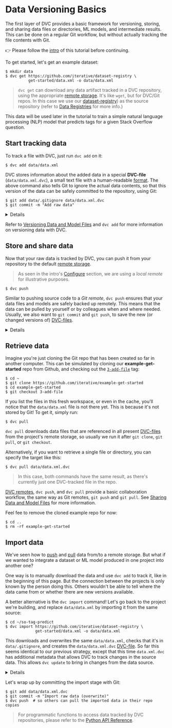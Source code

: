 # Data Versioning Basics

The first layer of DVC provides a basic framework for versioning, storing, and
sharing data files or directories, ML models, and intermediate results. This can
be done on a regular Git workflow, but without actually tracking the file
contents with Git.

👉 Please follow the [intro](/doc/tutorials/get-started/) of this tutorial
before continuing.

To get started, let's get an example dataset:

```dvc
$ mkdir data
$ dvc get https://github.com/iterative/dataset-registry \
          get-started/data.xml -o data/data.xml
```

> `dvc get` can download any <abbr>data artifact</abbr> tracked in a <abbr>DVC
> repository</abbr>, using the appropriate
> [remote storage](/doc/command-reference/remote). It's like `wget`, but for
> DVC/Git repos. In this case we use our
> [dataset-registry](https://github.com/iterative/dataset-registry)) as the
> source repository (refer to [Data Registries](/doc/use-cases/data-registries)
> for more info.)

This data will be used later in the tutorial to train a simple natural language
processing (NLP) model that predicts tags for a given Stack Overflow question.

## Start tracking data

To track a file with DVC, just run `dvc add` on it:

```dvc
$ dvc add data/data.xml
```

DVC stores information about the added data in a special **DVC-file**
(`data/data.xml.dvc`), a small text file with a human-readable
[format](/doc/user-guide/dvc-file-format). The above command also tells Git to
ignore the actual data contents, so that this version of the data can be safely
committed to the <abbr>repository</abbr>, using Git:

```dvc
$ git add data/.gitignore data/data.xml.dvc
$ git commit -m "Add raw data"
```

<details>

### Expand to learn about DVC internals

`dvc add` moves the data file to the project's <abbr>cache</abbr> (see
[DVC Files and Directories](/doc/user-guide/dvc-files-and-directories)), and
makes file links (or copies) with the original file names back in the
<abbr>workspace</abbr>, which is what you see inside the project.

```dvc
$ ls -R .dvc/cache
...
    .dvc/cache/a3:
    04afb96060aad90176268345e10355
```

The hash value of the `data/data.xml` file we just added,
`a304afb96060aad90176268345e10355` determines the path and file name shown
above. And if you check the `data/data.xml.dvc` DVC-file created by DVC, you
will see that it has this string inside.

### Important note on cache performance

DVC tries to use reflinks\* by default to link your data files from the DVC
cache to the workspace, optimizing speed and storage space. However, reflinks
are not widely supported yet and DVC falls back to actually copying data files
to/from the cache. **Copying can be very slow with large files**, and duplicates
storage requirements.

Hardlinks and symlinks are also available for optimized cache linking but,
(unlike reflinks) they carry the risk of accidentally corrupting the cache if
tracked data files are modified in the workspace.

See [Large Dataset Optimization](/doc/user-guide/large-dataset-optimization) and
`dvc config cache` for more information.

> \***copy-on-write links or "reflinks"** are a relatively new way to link files
> in UNIX-style file systems. Unlike hardlinks or symlinks, they support
> transparent [copy on write](https://en.wikipedia.org/wiki/Copy-on-write). This
> means that editing a reflinked file is always safe as all the other links to
> the file will reflect the changes.

</details>

Refer to
[Versioning Data and Model Files](/doc/use-cases/versioning-data-and-model-files)
and `dvc add` for more information on versioning data with DVC.

## Store and share data

Now that your raw data is tracked by DVC, you can push it from your repository
to the default [remote storage](/doc/command-reference/remote).

> As seen in the intro's [Configure](/doc/tutorials/get-started#configure)
> section, we are using a _local remote_ for illustrative purposes.

```dvc
$ dvc push
```

Similar to pushing source code to a _Git remote_, `dvc push` ensures that your
data files and models are safely backed up remotely. This means that the data
can be pulled by yourself or by colleagues when and where needed. Usually, we
also want to `git commit` and `git push`, to save the new (or changed versions
of) [DVC-files](/doc/user-guide/dvc-file-format).

<details>

### Expand to learn more about DVC internals

You can check that the data has been backed up to the remote (`/tmp/dvc-storage`
local directory) with:

```dvc
$ ls -R /tmp/dvc-storage
...
/tmp/dvc-storage/a3:
04afb96060aad90176268345e10355
```

</details>

## Retrieve data

Imagine you're just cloning the Git repo that has been created so far in another
computer. This can be simulated by cloning our **example-get-started** repo from
Github, and checking out the
[`3-add-file`](https://github.com/iterative/example-get-started/tree/3-add-file)
tag:

```dvc
$ cd ~
$ git clone https://github.com/iterative/example-get-started
$ cd example-get-started
$ git checkout 3-add-file
```

If you list the files in this fresh <abbr>workspace</abbr>, or even in the
cache, you'll notice that the `data/data.xml` file is not there yet. This is
because it's not stored by Git! To get it, simply run:

```dvc
$ dvc pull
```

`dvc pull` downloads data files that are referenced in all present
[DVC-files](/doc/user-guide/dvc-file-format) from the <abbr>project</abbr>'s
remote storage, so usually we run it after `git clone`, `git pull`, or
`git checkout`.

Alternatively, if you want to retrieve a single file or directory, you can
specify the target like this:

```dvc
$ dvc pull data/data.xml.dvc
```

> In this case, both commands have the same result, as there's currently just
> one DVC-tracked file in the repo.

[DVC remotes](/doc/command-reference/remote), `dvc push`, and `dvc pull` provide
a basic collaboration workflow, the same way as Git remotes, `git push` and
`git pull`. See
[Sharing Data and Model Files](/doc/use-cases/sharing-data-and-model-files) for
more information.

Feel fee to remove the cloned example repo for now:

```dvc
$ cd ..
$ rm -rf example-get-started
```

## Import data

We've seen how to [push](#store-and-share-date) and [pull](#retrieve-data) data
from/to a remote storage. But what if we wanted to integrate a dataset or ML
model produced in one project into another one?

One way is to manually download the data and use `dvc add` to track it, like in
the beginning of this page. But the connection between the projects is only
known by the person doing this. Others wouldn't be able to tell where the data
came from or whether there are new versions available.

A better alternative is the `dvc import` command! Let's go back to the project
we're building, and replace `data/data.xml` by importing it from the same
source:

```dvc
$ cd ~/so-tag-predict
$ dvc import https://github.com/iterative/dataset-registry \
             get-started/data.xml -o data/data.xml
```

This downloads and overwrites the same `data/data.xml`, checks that it's in
`data/.gitignore`, and creates the `data/data.xml.dvc`
[DVC-file](/doc/user-guide/dvc-file-format). So far this seems identical to our
previous strategy, except that this time `data.xml.dvc` has additional metadata
that allows DVC to track changes in the source data. This allows `dvc update` to
bring in changes from the data source.

<details>

### Expand to learn more about DVC internals

DVC-files created by `dvc import` are called _import stages_. If we check the
difference against the regular DVC-file we previously had, we can see that the
latter has more fields, such as the data source `repo`, and `path` within it:

```dvc
$ git diff
...
--- a/data/data.xml.dvc
+++ b/data/data.xml.dvc
...
+deps:
+- path: get-started/data.xml
+  repo:
+    url: https://github.com/iterative/dataset-registry
+    rev_lock: f31f5c4cdae787b4bdeb97a717687d44667d9e62
```

The `url` and `rev_lock` subfields under `repo` are used to save the origin and
[version](https://git-scm.com/docs/revisions) of the dependency, respectively.

> `dvc update` updates the `rev_lock` field of the corresponding DVC-file (when
> there are changes to bring in).

Note that the [dataset-registry](https://github.com/iterative/dataset-registry)
repository doesn't actually contain a `get-started/data.xml` file. Like,
`dvc get`, importing also downloads the data from the appropriate
[remote storage](/doc/command-reference/remote).

</details>

Let's wrap up by committing the import stage with Git:

```dvc
$ git add data/data.xml.dvc
$ git commit -m "Import raw data (overwrite)"
$ dvc push  # so others can pull the imported data in their repo copies
```

> For programmatic functions to access data tracked by <abbr>DVC
> repositories</abbr>, please refer to the
> [Python API Reference](/doc/api-reference).
